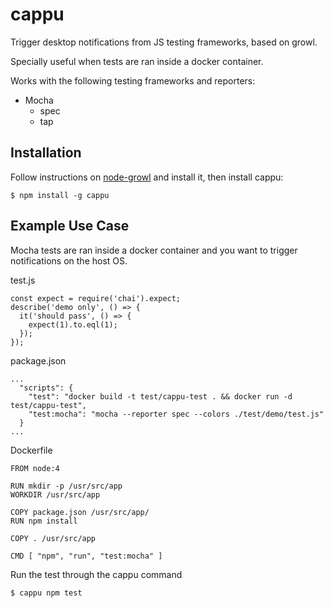 # cappu

Trigger desktop notifications from JS testing frameworks, based on growl.

Specially useful when tests are ran inside a docker container.

Works with the following testing frameworks and reporters:
* Mocha
  * spec
  * tap

## Installation
Follow instructions on [node-growl](https://github.com/tj/node-growl) and install it, then install cappu:
```
$ npm install -g cappu
```

## Example Use Case
Mocha tests are ran inside a docker container and you want to trigger notifications on the host OS.

test.js
```
const expect = require('chai').expect;
describe('demo only', () => {
  it('should pass', () => {
    expect(1).to.eql(1);
  });
});
```
package.json
```
...
  "scripts": {
    "test": "docker build -t test/cappu-test . && docker run -d test/cappu-test",
    "test:mocha": "mocha --reporter spec --colors ./test/demo/test.js"
  }
...
```
Dockerfile
```
FROM node:4

RUN mkdir -p /usr/src/app
WORKDIR /usr/src/app

COPY package.json /usr/src/app/
RUN npm install

COPY . /usr/src/app

CMD [ "npm", "run", "test:mocha" ]
```
Run the test through the cappu command
```
$ cappu npm test
```